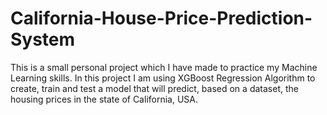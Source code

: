 # California-House-Price-Prediction-System
This is a small personal project which I have made to practice my Machine Learning skills. In this project I am using XGBoost Regression Algorithm to create, train and test a model that will predict, based on a dataset, the housing prices in the state of California, USA.

